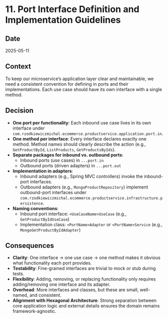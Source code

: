 # 11. Port Interface Definition and Implementation Guidelines

## Date
2025-05-11

## Context
To keep our microservice’s application layer clear and maintainable, we need a consistent convention for defining
in ports and their implementations. Each use case should have its own interface with a single method.

## Decision
- **One port per functionality**: Each inbound use case lives in its own interface under  
  `com.rzodkiewiczmichal.ecommerce.productservice.application.port.in`.
- **One method per interface**: Every interface declares exactly one method. Method names should clearly describe the action (e.g., `GetProductById`, `ListProducts`, `GetProductsByIds`).
- **Separate packages for inbound vs. outbound ports**:
    - Inbound ports (use cases) in `...port.in`
    - Outbound ports (driven adapters) in `...port.out`
- **Implementation in adapters**:
    - Inbound adapters (e.g., Spring MVC controllers) invoke the inbound-port interfaces.
    - Outbound adapters (e.g., `MongoProductRepository`) implement outbound-port interfaces under  
      `com.rzodkiewiczmichal.ecommerce.productservice.infrastructure.persistence`.
- **Naming conventions**:
    - Inbound port interface: `<UseCaseName>UseCase` (e.g., `GetProductByIdUseCase`)
    - Implementation class: `<PortName>Adapter` or `<PortName>Service` (e.g., `MongoGetProductByIdAdapter`)

## Consequences
- **Clarity**: One interface → one use case → one method makes it obvious what functionality each port provides.
- **Testability**: Fine-grained interfaces are trivial to mock or stub during tests.
- **Flexibility**: Adding, removing, or replacing functionality only requires adding/removing one interface and its adapter.
- **Overhead**: More interfaces and classes, but these are small, well-named, and consistent.
- **Alignment with Hexagonal Architecture**: Strong separation between core application logic and external details ensures the domain remains framework-agnostic.  